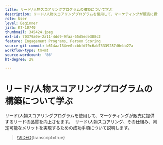 ```yaml
---
title: リード/人物スコアリングプログラムの構築について学ぶ
description: リード/人物スコアリングプログラムを使用して、マーケティングが販売に提供するリードの品質を向上させます。  リード/人物スコアリング、その仕組み、測定可能なメリットを実現するための成功手順について説明します。
role: User
level: Beginner
jira: KT-10740
thumbnail: 345424.jpeg
exl-id: 70379a0e-2a11-4dd9-9faa-65d5ede388c2
feature: Engagement Programs, Person Scoring
source-git-commit: b614aa134ee0ccbbfd70c6ab73339287d6ebb27a
workflow-type: tm+mt
source-wordcount: '86'
ht-degree: 2%

---
```


# リード/人物スコアリングプログラムの構築について学ぶ

リード/人物スコアリングプログラムを使用して、マーケティングが販売に提供するリードの品質を向上させます。  リード/人物スコアリング、その仕組み、測定可能なメリットを実現するための成功手順について説明します。

>[!VIDEO](https://video.tv.adobe.com/v/345424/?quality=12&learn=on){transcript=true}
